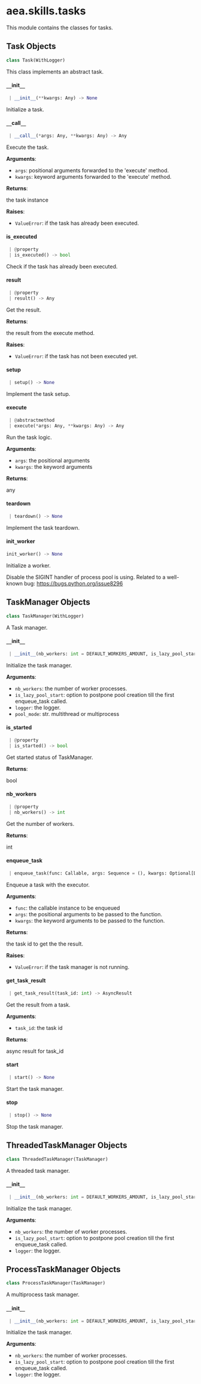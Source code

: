 <a name="aea.skills.tasks"></a>
# aea.skills.tasks

This module contains the classes for tasks.

<a name="aea.skills.tasks.Task"></a>
## Task Objects

```python
class Task(WithLogger)
```

This class implements an abstract task.

<a name="aea.skills.tasks.Task.__init__"></a>
#### `__`init`__`

```python
 | __init__(**kwargs: Any) -> None
```

Initialize a task.

<a name="aea.skills.tasks.Task.__call__"></a>
#### `__`call`__`

```python
 | __call__(*args: Any, **kwargs: Any) -> Any
```

Execute the task.

**Arguments**:

- `args`: positional arguments forwarded to the 'execute' method.
- `kwargs`: keyword arguments forwarded to the 'execute' method.

**Returns**:

the task instance

**Raises**:

- `ValueError`: if the task has already been executed.

<a name="aea.skills.tasks.Task.is_executed"></a>
#### is`_`executed

```python
 | @property
 | is_executed() -> bool
```

Check if the task has already been executed.

<a name="aea.skills.tasks.Task.result"></a>
#### result

```python
 | @property
 | result() -> Any
```

Get the result.

**Returns**:

the result from the execute method.

**Raises**:

- `ValueError`: if the task has not been executed yet.

<a name="aea.skills.tasks.Task.setup"></a>
#### setup

```python
 | setup() -> None
```

Implement the task setup.

<a name="aea.skills.tasks.Task.execute"></a>
#### execute

```python
 | @abstractmethod
 | execute(*args: Any, **kwargs: Any) -> Any
```

Run the task logic.

**Arguments**:

- `args`: the positional arguments
- `kwargs`: the keyword arguments

**Returns**:

any

<a name="aea.skills.tasks.Task.teardown"></a>
#### teardown

```python
 | teardown() -> None
```

Implement the task teardown.

<a name="aea.skills.tasks.init_worker"></a>
#### init`_`worker

```python
init_worker() -> None
```

Initialize a worker.

Disable the SIGINT handler of process pool is using.
Related to a well-known bug: https://bugs.python.org/issue8296

<a name="aea.skills.tasks.TaskManager"></a>
## TaskManager Objects

```python
class TaskManager(WithLogger)
```

A Task manager.

<a name="aea.skills.tasks.TaskManager.__init__"></a>
#### `__`init`__`

```python
 | __init__(nb_workers: int = DEFAULT_WORKERS_AMOUNT, is_lazy_pool_start: bool = True, logger: Optional[logging.Logger] = None, pool_mode: str = THREAD_POOL_MODE) -> None
```

Initialize the task manager.

**Arguments**:

- `nb_workers`: the number of worker processes.
- `is_lazy_pool_start`: option to postpone pool creation till the first enqueue_task called.
- `logger`: the logger.
- `pool_mode`: str. multithread or multiprocess

<a name="aea.skills.tasks.TaskManager.is_started"></a>
#### is`_`started

```python
 | @property
 | is_started() -> bool
```

Get started status of TaskManager.

**Returns**:

bool

<a name="aea.skills.tasks.TaskManager.nb_workers"></a>
#### nb`_`workers

```python
 | @property
 | nb_workers() -> int
```

Get the number of workers.

**Returns**:

int

<a name="aea.skills.tasks.TaskManager.enqueue_task"></a>
#### enqueue`_`task

```python
 | enqueue_task(func: Callable, args: Sequence = (), kwargs: Optional[Dict[str, Any]] = None) -> int
```

Enqueue a task with the executor.

**Arguments**:

- `func`: the callable instance to be enqueued
- `args`: the positional arguments to be passed to the function.
- `kwargs`: the keyword arguments to be passed to the function.

**Returns**:

the task id to get the the result.

**Raises**:

- `ValueError`: if the task manager is not running.

<a name="aea.skills.tasks.TaskManager.get_task_result"></a>
#### get`_`task`_`result

```python
 | get_task_result(task_id: int) -> AsyncResult
```

Get the result from a task.

**Arguments**:

- `task_id`: the task id

**Returns**:

async result for task_id

<a name="aea.skills.tasks.TaskManager.start"></a>
#### start

```python
 | start() -> None
```

Start the task manager.

<a name="aea.skills.tasks.TaskManager.stop"></a>
#### stop

```python
 | stop() -> None
```

Stop the task manager.

<a name="aea.skills.tasks.ThreadedTaskManager"></a>
## ThreadedTaskManager Objects

```python
class ThreadedTaskManager(TaskManager)
```

A threaded task manager.

<a name="aea.skills.tasks.ThreadedTaskManager.__init__"></a>
#### `__`init`__`

```python
 | __init__(nb_workers: int = DEFAULT_WORKERS_AMOUNT, is_lazy_pool_start: bool = True, logger: Optional[logging.Logger] = None) -> None
```

Initialize the task manager.

**Arguments**:

- `nb_workers`: the number of worker processes.
- `is_lazy_pool_start`: option to postpone pool creation till the first enqueue_task called.
- `logger`: the logger.

<a name="aea.skills.tasks.ProcessTaskManager"></a>
## ProcessTaskManager Objects

```python
class ProcessTaskManager(TaskManager)
```

A multiprocess task manager.

<a name="aea.skills.tasks.ProcessTaskManager.__init__"></a>
#### `__`init`__`

```python
 | __init__(nb_workers: int = DEFAULT_WORKERS_AMOUNT, is_lazy_pool_start: bool = True, logger: Optional[logging.Logger] = None) -> None
```

Initialize the task manager.

**Arguments**:

- `nb_workers`: the number of worker processes.
- `is_lazy_pool_start`: option to postpone pool creation till the first enqueue_task called.
- `logger`: the logger.

